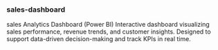 ### sales-dashboard
sales Analytics Dashboard (Power BI) Interactive dashboard visualizing sales performance, revenue trends, and customer insights. Designed to support data-driven decision-making and track KPIs in real time.
